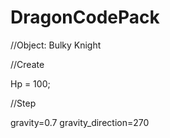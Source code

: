 # DragonCodePack
<html>
<head>

//Object: Bulky Knight

//Create

Hp = 100;

//Step

gravity=0.7
gravity_direction=270
</head>
</html>
